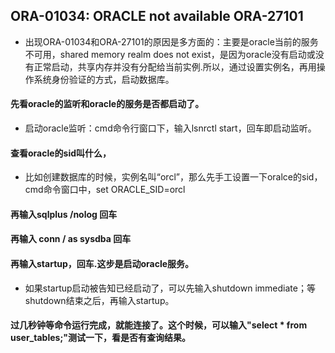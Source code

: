 ## ORA-01034: ORACLE not available ORA-27101
- 出现ORA-01034和ORA-27101的原因是多方面的：主要是oracle当前的服务不可用，shared memory realm does not exist，是因为oracle没有启动或没有正常启动，共享内存并没有分配给当前实例.所以，通过设置实例名，再用操作系统身份验证的方式，启动数据库。
#### 先看oracle的监听和oracle的服务是否都启动了。
- 启动oracle监听：cmd命令行窗口下，输入lsnrctl start，回车即启动监听。
>
#### 查看oracle的sid叫什么，
- 比如创建数据库的时候，实例名叫“orcl”，那么先手工设置一下oralce的sid，cmd命令窗口中，set ORACLE_SID=orcl
>
#### 再输入sqlplus  /nolog 回车
>
#### 再输入 conn / as sysdba 回车
>
#### 再输入startup，回车.这步是启动oracle服务。
- 如果startup启动被告知已经启动了，可以先输入shutdown immediate；等shutdown结束之后，再输入startup。
>
#### 过几秒钟等命令运行完成，就能连接了。这个时候，可以输入"select * from user_tables;"测试一下，看是否有查询结果。
>











